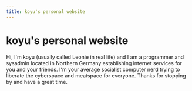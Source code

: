 ```yaml
---
title: koyu's personal website
---
```


<div class="article-meta">
<h1>koyu's personal website</h1>
</div>

Hi, I'm koyu (usually called Leonie in real life) and I am a programmer and sysadmin located in Northern Germany establishing internet services for you and your friends. I'm your average socialist computer nerd trying to liberate the cyberspace and meatspace for everyone. Thanks for stopping by and have a great time.